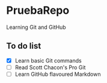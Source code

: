 # PruebaRepo
Learning Git and GitHub

## To do list
- [X] Learn basic Git commands
- [ ] Read Scott Chacon's Pro Git
- [ ] Learn GitHub flavoured Markdown
